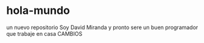 # hola-mundo
un nuevo repositorio
Soy David Miranda y pronto sere un buen programador que trabaje en casa
CAMBIOS
